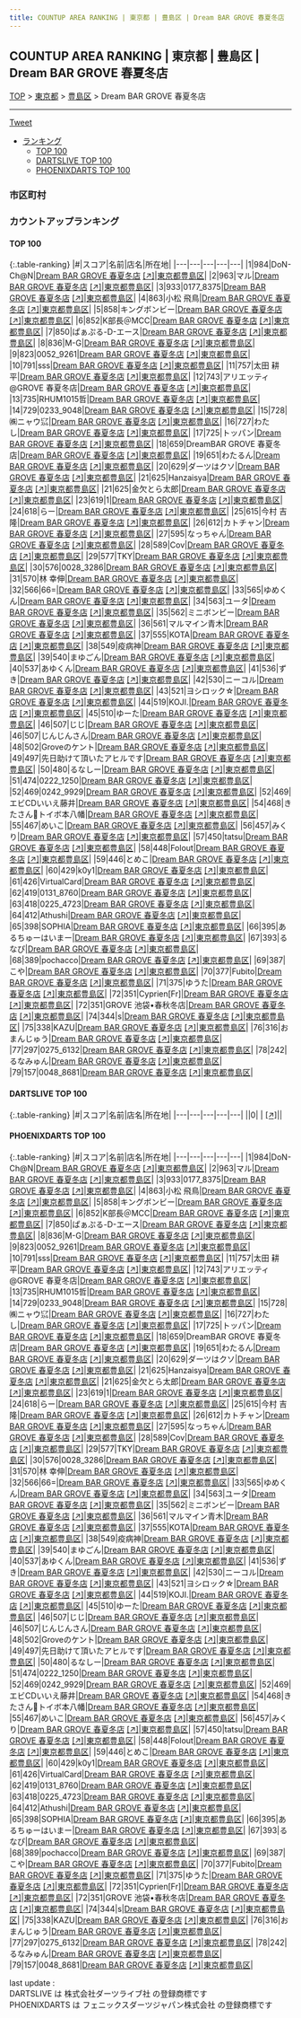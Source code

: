 ```yaml
---
title: COUNTUP AREA RANKING | 東京都 | 豊島区 | Dream BAR GROVE 春夏冬店
---
```

## COUNTUP AREA RANKING | 東京都 | 豊島区 | Dream BAR GROVE 春夏冬店

[TOP](/darts/rank/) > [東京都](/darts/rank/東京都/) > [豊島区](/darts/rank/東京都/豊島区/) > Dream BAR GROVE 春夏冬店

___

<a href="https://twitter.com/share?ref_src=twsrc%5Etfw" data-text="COUNTUP AREA RANKING | 東京都豊島区Dream BAR GROVE 春夏冬店" class="twitter-share-button" data-hashtags="DARTSLIVE,PHOENIXDARTS,darts,ダーツ" data-show-count="false">Tweet</a>

* [ランキング](#カウントアップランキング)
    * [TOP 100](#top-100)
    * [DARTSLIVE TOP 100](#dartslive-top-100)
    * [PHOENIXDARTS TOP 100](#phoenixdarts-top-100)

### 市区町村

<ul>

</ul>

### カウントアップランキング

#### TOP 100



{:.table-ranking}
|#|スコア|名前|店名|所在地|
|---|---|---|---|---|
|1|984|<span class="rank-name-pd">DoN-Ch@N</span>|<a href="/darts/rank/shops/89998.html">Dream BAR GROVE 春夏冬店</a> <a href="https://vs.phoenixdarts.com/jp/shop/shopDetailInfo/s_89998?s_seq=89998">[↗]</a>|<a href="/darts/rank/東京都/豊島区">東京都豊島区</a>|
|2|963|<span class="rank-name-pd">マル</span>|<a href="/darts/rank/shops/89998.html">Dream BAR GROVE 春夏冬店</a> <a href="https://vs.phoenixdarts.com/jp/shop/shopDetailInfo/s_89998?s_seq=89998">[↗]</a>|<a href="/darts/rank/東京都/豊島区">東京都豊島区</a>|
|3|933|<span class="rank-name-pd">0177_8375</span>|<a href="/darts/rank/shops/89998.html">Dream BAR GROVE 春夏冬店</a> <a href="https://vs.phoenixdarts.com/jp/shop/shopDetailInfo/s_89998?s_seq=89998">[↗]</a>|<a href="/darts/rank/東京都/豊島区">東京都豊島区</a>|
|4|863|<span class="rank-name-pd">小松 飛鳥</span>|<a href="/darts/rank/shops/89998.html">Dream BAR GROVE 春夏冬店</a> <a href="https://vs.phoenixdarts.com/jp/shop/shopDetailInfo/s_89998?s_seq=89998">[↗]</a>|<a href="/darts/rank/東京都/豊島区">東京都豊島区</a>|
|5|858|<span class="rank-name-pd">キングボンビー</span>|<a href="/darts/rank/shops/89998.html">Dream BAR GROVE 春夏冬店</a> <a href="https://vs.phoenixdarts.com/jp/shop/shopDetailInfo/s_89998?s_seq=89998">[↗]</a>|<a href="/darts/rank/東京都/豊島区">東京都豊島区</a>|
|6|852|<span class="rank-name-pd">K部長＠MCC</span>|<a href="/darts/rank/shops/89998.html">Dream BAR GROVE 春夏冬店</a> <a href="https://vs.phoenixdarts.com/jp/shop/shopDetailInfo/s_89998?s_seq=89998">[↗]</a>|<a href="/darts/rank/東京都/豊島区">東京都豊島区</a>|
|7|850|<span class="rank-name-pd">ぱぁぷる-D-エース</span>|<a href="/darts/rank/shops/89998.html">Dream BAR GROVE 春夏冬店</a> <a href="https://vs.phoenixdarts.com/jp/shop/shopDetailInfo/s_89998?s_seq=89998">[↗]</a>|<a href="/darts/rank/東京都/豊島区">東京都豊島区</a>|
|8|836|<span class="rank-name-pd">M-G</span>|<a href="/darts/rank/shops/89998.html">Dream BAR GROVE 春夏冬店</a> <a href="https://vs.phoenixdarts.com/jp/shop/shopDetailInfo/s_89998?s_seq=89998">[↗]</a>|<a href="/darts/rank/東京都/豊島区">東京都豊島区</a>|
|9|823|<span class="rank-name-pd">0052_9261</span>|<a href="/darts/rank/shops/89998.html">Dream BAR GROVE 春夏冬店</a> <a href="https://vs.phoenixdarts.com/jp/shop/shopDetailInfo/s_89998?s_seq=89998">[↗]</a>|<a href="/darts/rank/東京都/豊島区">東京都豊島区</a>|
|10|791|<span class="rank-name-pd">sss</span>|<a href="/darts/rank/shops/89998.html">Dream BAR GROVE 春夏冬店</a> <a href="https://vs.phoenixdarts.com/jp/shop/shopDetailInfo/s_89998?s_seq=89998">[↗]</a>|<a href="/darts/rank/東京都/豊島区">東京都豊島区</a>|
|11|757|<span class="rank-name-pd"><span class="pro-icon-pd"></span>太田 耕平</span>|<a href="/darts/rank/shops/89998.html">Dream BAR GROVE 春夏冬店</a> <a href="https://vs.phoenixdarts.com/jp/shop/shopDetailInfo/s_89998?s_seq=89998">[↗]</a>|<a href="/darts/rank/東京都/豊島区">東京都豊島区</a>|
|12|743|<span class="rank-name-pd">アリエッティ@GROVE 春夏冬店</span>|<a href="/darts/rank/shops/89998.html">Dream BAR GROVE 春夏冬店</a> <a href="https://vs.phoenixdarts.com/jp/shop/shopDetailInfo/s_89998?s_seq=89998">[↗]</a>|<a href="/darts/rank/東京都/豊島区">東京都豊島区</a>|
|13|735|<span class="rank-name-pd">RHUM1015哲</span>|<a href="/darts/rank/shops/89998.html">Dream BAR GROVE 春夏冬店</a> <a href="https://vs.phoenixdarts.com/jp/shop/shopDetailInfo/s_89998?s_seq=89998">[↗]</a>|<a href="/darts/rank/東京都/豊島区">東京都豊島区</a>|
|14|729|<span class="rank-name-pd">0233_9048</span>|<a href="/darts/rank/shops/89998.html">Dream BAR GROVE 春夏冬店</a> <a href="https://vs.phoenixdarts.com/jp/shop/shopDetailInfo/s_89998?s_seq=89998">[↗]</a>|<a href="/darts/rank/東京都/豊島区">東京都豊島区</a>|
|15|728|<span class="rank-name-pd">㈱ニャウ㌮</span>|<a href="/darts/rank/shops/89998.html">Dream BAR GROVE 春夏冬店</a> <a href="https://vs.phoenixdarts.com/jp/shop/shopDetailInfo/s_89998?s_seq=89998">[↗]</a>|<a href="/darts/rank/東京都/豊島区">東京都豊島区</a>|
|16|727|<span class="rank-name-pd">わたし</span>|<a href="/darts/rank/shops/89998.html">Dream BAR GROVE 春夏冬店</a> <a href="https://vs.phoenixdarts.com/jp/shop/shopDetailInfo/s_89998?s_seq=89998">[↗]</a>|<a href="/darts/rank/東京都/豊島区">東京都豊島区</a>|
|17|725|<span class="rank-name-pd">トッパン</span>|<a href="/darts/rank/shops/89998.html">Dream BAR GROVE 春夏冬店</a> <a href="https://vs.phoenixdarts.com/jp/shop/shopDetailInfo/s_89998?s_seq=89998">[↗]</a>|<a href="/darts/rank/東京都/豊島区">東京都豊島区</a>|
|18|659|<span class="rank-name-pd">DreamBAR GROVE 春夏冬店</span>|<a href="/darts/rank/shops/89998.html">Dream BAR GROVE 春夏冬店</a> <a href="https://vs.phoenixdarts.com/jp/shop/shopDetailInfo/s_89998?s_seq=89998">[↗]</a>|<a href="/darts/rank/東京都/豊島区">東京都豊島区</a>|
|19|651|<span class="rank-name-pd">わたるん</span>|<a href="/darts/rank/shops/89998.html">Dream BAR GROVE 春夏冬店</a> <a href="https://vs.phoenixdarts.com/jp/shop/shopDetailInfo/s_89998?s_seq=89998">[↗]</a>|<a href="/darts/rank/東京都/豊島区">東京都豊島区</a>|
|20|629|<span class="rank-name-pd">ダーツはクソ</span>|<a href="/darts/rank/shops/89998.html">Dream BAR GROVE 春夏冬店</a> <a href="https://vs.phoenixdarts.com/jp/shop/shopDetailInfo/s_89998?s_seq=89998">[↗]</a>|<a href="/darts/rank/東京都/豊島区">東京都豊島区</a>|
|21|625|<span class="rank-name-pd">Hanzaisya</span>|<a href="/darts/rank/shops/89998.html">Dream BAR GROVE 春夏冬店</a> <a href="https://vs.phoenixdarts.com/jp/shop/shopDetailInfo/s_89998?s_seq=89998">[↗]</a>|<a href="/darts/rank/東京都/豊島区">東京都豊島区</a>|
|21|625|<span class="rank-name-pd">金欠とら太郎</span>|<a href="/darts/rank/shops/89998.html">Dream BAR GROVE 春夏冬店</a> <a href="https://vs.phoenixdarts.com/jp/shop/shopDetailInfo/s_89998?s_seq=89998">[↗]</a>|<a href="/darts/rank/東京都/豊島区">東京都豊島区</a>|
|23|619|<span class="rank-name-pd">1</span>|<a href="/darts/rank/shops/89998.html">Dream BAR GROVE 春夏冬店</a> <a href="https://vs.phoenixdarts.com/jp/shop/shopDetailInfo/s_89998?s_seq=89998">[↗]</a>|<a href="/darts/rank/東京都/豊島区">東京都豊島区</a>|
|24|618|<span class="rank-name-pd">らー</span>|<a href="/darts/rank/shops/89998.html">Dream BAR GROVE 春夏冬店</a> <a href="https://vs.phoenixdarts.com/jp/shop/shopDetailInfo/s_89998?s_seq=89998">[↗]</a>|<a href="/darts/rank/東京都/豊島区">東京都豊島区</a>|
|25|615|<span class="rank-name-pd"><span class="pro-icon-pd"></span>今村 吉隆</span>|<a href="/darts/rank/shops/89998.html">Dream BAR GROVE 春夏冬店</a> <a href="https://vs.phoenixdarts.com/jp/shop/shopDetailInfo/s_89998?s_seq=89998">[↗]</a>|<a href="/darts/rank/東京都/豊島区">東京都豊島区</a>|
|26|612|<span class="rank-name-pd">カトチャン</span>|<a href="/darts/rank/shops/89998.html">Dream BAR GROVE 春夏冬店</a> <a href="https://vs.phoenixdarts.com/jp/shop/shopDetailInfo/s_89998?s_seq=89998">[↗]</a>|<a href="/darts/rank/東京都/豊島区">東京都豊島区</a>|
|27|595|<span class="rank-name-pd">なっちゃん</span>|<a href="/darts/rank/shops/89998.html">Dream BAR GROVE 春夏冬店</a> <a href="https://vs.phoenixdarts.com/jp/shop/shopDetailInfo/s_89998?s_seq=89998">[↗]</a>|<a href="/darts/rank/東京都/豊島区">東京都豊島区</a>|
|28|589|<span class="rank-name-pd">Cov</span>|<a href="/darts/rank/shops/89998.html">Dream BAR GROVE 春夏冬店</a> <a href="https://vs.phoenixdarts.com/jp/shop/shopDetailInfo/s_89998?s_seq=89998">[↗]</a>|<a href="/darts/rank/東京都/豊島区">東京都豊島区</a>|
|29|577|<span class="rank-name-pd">TKY</span>|<a href="/darts/rank/shops/89998.html">Dream BAR GROVE 春夏冬店</a> <a href="https://vs.phoenixdarts.com/jp/shop/shopDetailInfo/s_89998?s_seq=89998">[↗]</a>|<a href="/darts/rank/東京都/豊島区">東京都豊島区</a>|
|30|576|<span class="rank-name-pd">0028_3286</span>|<a href="/darts/rank/shops/89998.html">Dream BAR GROVE 春夏冬店</a> <a href="https://vs.phoenixdarts.com/jp/shop/shopDetailInfo/s_89998?s_seq=89998">[↗]</a>|<a href="/darts/rank/東京都/豊島区">東京都豊島区</a>|
|31|570|<span class="rank-name-pd"><span class="pro-icon-pd"></span>林 幸伸</span>|<a href="/darts/rank/shops/89998.html">Dream BAR GROVE 春夏冬店</a> <a href="https://vs.phoenixdarts.com/jp/shop/shopDetailInfo/s_89998?s_seq=89998">[↗]</a>|<a href="/darts/rank/東京都/豊島区">東京都豊島区</a>|
|32|566|<span class="rank-name-pd">66=</span>|<a href="/darts/rank/shops/89998.html">Dream BAR GROVE 春夏冬店</a> <a href="https://vs.phoenixdarts.com/jp/shop/shopDetailInfo/s_89998?s_seq=89998">[↗]</a>|<a href="/darts/rank/東京都/豊島区">東京都豊島区</a>|
|33|565|<span class="rank-name-pd">ゆめくん</span>|<a href="/darts/rank/shops/89998.html">Dream BAR GROVE 春夏冬店</a> <a href="https://vs.phoenixdarts.com/jp/shop/shopDetailInfo/s_89998?s_seq=89998">[↗]</a>|<a href="/darts/rank/東京都/豊島区">東京都豊島区</a>|
|34|563|<span class="rank-name-pd">ユータ</span>|<a href="/darts/rank/shops/89998.html">Dream BAR GROVE 春夏冬店</a> <a href="https://vs.phoenixdarts.com/jp/shop/shopDetailInfo/s_89998?s_seq=89998">[↗]</a>|<a href="/darts/rank/東京都/豊島区">東京都豊島区</a>|
|35|562|<span class="rank-name-pd">ミニボンビー</span>|<a href="/darts/rank/shops/89998.html">Dream BAR GROVE 春夏冬店</a> <a href="https://vs.phoenixdarts.com/jp/shop/shopDetailInfo/s_89998?s_seq=89998">[↗]</a>|<a href="/darts/rank/東京都/豊島区">東京都豊島区</a>|
|36|561|<span class="rank-name-pd">マルマイン青木</span>|<a href="/darts/rank/shops/89998.html">Dream BAR GROVE 春夏冬店</a> <a href="https://vs.phoenixdarts.com/jp/shop/shopDetailInfo/s_89998?s_seq=89998">[↗]</a>|<a href="/darts/rank/東京都/豊島区">東京都豊島区</a>|
|37|555|<span class="rank-name-pd">KOTA</span>|<a href="/darts/rank/shops/89998.html">Dream BAR GROVE 春夏冬店</a> <a href="https://vs.phoenixdarts.com/jp/shop/shopDetailInfo/s_89998?s_seq=89998">[↗]</a>|<a href="/darts/rank/東京都/豊島区">東京都豊島区</a>|
|38|549|<span class="rank-name-pd">疫病神</span>|<a href="/darts/rank/shops/89998.html">Dream BAR GROVE 春夏冬店</a> <a href="https://vs.phoenixdarts.com/jp/shop/shopDetailInfo/s_89998?s_seq=89998">[↗]</a>|<a href="/darts/rank/東京都/豊島区">東京都豊島区</a>|
|39|540|<span class="rank-name-pd">まゆごん</span>|<a href="/darts/rank/shops/89998.html">Dream BAR GROVE 春夏冬店</a> <a href="https://vs.phoenixdarts.com/jp/shop/shopDetailInfo/s_89998?s_seq=89998">[↗]</a>|<a href="/darts/rank/東京都/豊島区">東京都豊島区</a>|
|40|537|<span class="rank-name-pd">あゆくん</span>|<a href="/darts/rank/shops/89998.html">Dream BAR GROVE 春夏冬店</a> <a href="https://vs.phoenixdarts.com/jp/shop/shopDetailInfo/s_89998?s_seq=89998">[↗]</a>|<a href="/darts/rank/東京都/豊島区">東京都豊島区</a>|
|41|536|<span class="rank-name-pd">ずき</span>|<a href="/darts/rank/shops/89998.html">Dream BAR GROVE 春夏冬店</a> <a href="https://vs.phoenixdarts.com/jp/shop/shopDetailInfo/s_89998?s_seq=89998">[↗]</a>|<a href="/darts/rank/東京都/豊島区">東京都豊島区</a>|
|42|530|<span class="rank-name-pd">ニーコル</span>|<a href="/darts/rank/shops/89998.html">Dream BAR GROVE 春夏冬店</a> <a href="https://vs.phoenixdarts.com/jp/shop/shopDetailInfo/s_89998?s_seq=89998">[↗]</a>|<a href="/darts/rank/東京都/豊島区">東京都豊島区</a>|
|43|521|<span class="rank-name-pd">ヨシロック☆</span>|<a href="/darts/rank/shops/89998.html">Dream BAR GROVE 春夏冬店</a> <a href="https://vs.phoenixdarts.com/jp/shop/shopDetailInfo/s_89998?s_seq=89998">[↗]</a>|<a href="/darts/rank/東京都/豊島区">東京都豊島区</a>|
|44|519|<span class="rank-name-pd">KOJI.</span>|<a href="/darts/rank/shops/89998.html">Dream BAR GROVE 春夏冬店</a> <a href="https://vs.phoenixdarts.com/jp/shop/shopDetailInfo/s_89998?s_seq=89998">[↗]</a>|<a href="/darts/rank/東京都/豊島区">東京都豊島区</a>|
|45|510|<span class="rank-name-pd">ゆーた</span>|<a href="/darts/rank/shops/89998.html">Dream BAR GROVE 春夏冬店</a> <a href="https://vs.phoenixdarts.com/jp/shop/shopDetailInfo/s_89998?s_seq=89998">[↗]</a>|<a href="/darts/rank/東京都/豊島区">東京都豊島区</a>|
|46|507|<span class="rank-name-pd">じじ</span>|<a href="/darts/rank/shops/89998.html">Dream BAR GROVE 春夏冬店</a> <a href="https://vs.phoenixdarts.com/jp/shop/shopDetailInfo/s_89998?s_seq=89998">[↗]</a>|<a href="/darts/rank/東京都/豊島区">東京都豊島区</a>|
|46|507|<span class="rank-name-pd">じんじんさん</span>|<a href="/darts/rank/shops/89998.html">Dream BAR GROVE 春夏冬店</a> <a href="https://vs.phoenixdarts.com/jp/shop/shopDetailInfo/s_89998?s_seq=89998">[↗]</a>|<a href="/darts/rank/東京都/豊島区">東京都豊島区</a>|
|48|502|<span class="rank-name-pd">Groveのケント</span>|<a href="/darts/rank/shops/89998.html">Dream BAR GROVE 春夏冬店</a> <a href="https://vs.phoenixdarts.com/jp/shop/shopDetailInfo/s_89998?s_seq=89998">[↗]</a>|<a href="/darts/rank/東京都/豊島区">東京都豊島区</a>|
|49|497|<span class="rank-name-pd">先日助けて頂いたアヒルです</span>|<a href="/darts/rank/shops/89998.html">Dream BAR GROVE 春夏冬店</a> <a href="https://vs.phoenixdarts.com/jp/shop/shopDetailInfo/s_89998?s_seq=89998">[↗]</a>|<a href="/darts/rank/東京都/豊島区">東京都豊島区</a>|
|50|480|<span class="rank-name-pd">るなしー</span>|<a href="/darts/rank/shops/89998.html">Dream BAR GROVE 春夏冬店</a> <a href="https://vs.phoenixdarts.com/jp/shop/shopDetailInfo/s_89998?s_seq=89998">[↗]</a>|<a href="/darts/rank/東京都/豊島区">東京都豊島区</a>|
|51|474|<span class="rank-name-pd">0222_1250</span>|<a href="/darts/rank/shops/89998.html">Dream BAR GROVE 春夏冬店</a> <a href="https://vs.phoenixdarts.com/jp/shop/shopDetailInfo/s_89998?s_seq=89998">[↗]</a>|<a href="/darts/rank/東京都/豊島区">東京都豊島区</a>|
|52|469|<span class="rank-name-pd">0242_9929</span>|<a href="/darts/rank/shops/89998.html">Dream BAR GROVE 春夏冬店</a> <a href="https://vs.phoenixdarts.com/jp/shop/shopDetailInfo/s_89998?s_seq=89998">[↗]</a>|<a href="/darts/rank/東京都/豊島区">東京都豊島区</a>|
|52|469|<span class="rank-name-pd">エビCDいいえ藤井</span>|<a href="/darts/rank/shops/89998.html">Dream BAR GROVE 春夏冬店</a> <a href="https://vs.phoenixdarts.com/jp/shop/shopDetailInfo/s_89998?s_seq=89998">[↗]</a>|<a href="/darts/rank/東京都/豊島区">東京都豊島区</a>|
|54|468|<span class="rank-name-pd">きたさん🎯トイボ本八幡</span>|<a href="/darts/rank/shops/89998.html">Dream BAR GROVE 春夏冬店</a> <a href="https://vs.phoenixdarts.com/jp/shop/shopDetailInfo/s_89998?s_seq=89998">[↗]</a>|<a href="/darts/rank/東京都/豊島区">東京都豊島区</a>|
|55|467|<span class="rank-name-pd">めいこ</span>|<a href="/darts/rank/shops/89998.html">Dream BAR GROVE 春夏冬店</a> <a href="https://vs.phoenixdarts.com/jp/shop/shopDetailInfo/s_89998?s_seq=89998">[↗]</a>|<a href="/darts/rank/東京都/豊島区">東京都豊島区</a>|
|56|457|<span class="rank-name-pd">みくり</span>|<a href="/darts/rank/shops/89998.html">Dream BAR GROVE 春夏冬店</a> <a href="https://vs.phoenixdarts.com/jp/shop/shopDetailInfo/s_89998?s_seq=89998">[↗]</a>|<a href="/darts/rank/東京都/豊島区">東京都豊島区</a>|
|57|450|<span class="rank-name-pd">tatsu</span>|<a href="/darts/rank/shops/89998.html">Dream BAR GROVE 春夏冬店</a> <a href="https://vs.phoenixdarts.com/jp/shop/shopDetailInfo/s_89998?s_seq=89998">[↗]</a>|<a href="/darts/rank/東京都/豊島区">東京都豊島区</a>|
|58|448|<span class="rank-name-pd">Folout</span>|<a href="/darts/rank/shops/89998.html">Dream BAR GROVE 春夏冬店</a> <a href="https://vs.phoenixdarts.com/jp/shop/shopDetailInfo/s_89998?s_seq=89998">[↗]</a>|<a href="/darts/rank/東京都/豊島区">東京都豊島区</a>|
|59|446|<span class="rank-name-pd">とめこ</span>|<a href="/darts/rank/shops/89998.html">Dream BAR GROVE 春夏冬店</a> <a href="https://vs.phoenixdarts.com/jp/shop/shopDetailInfo/s_89998?s_seq=89998">[↗]</a>|<a href="/darts/rank/東京都/豊島区">東京都豊島区</a>|
|60|429|<span class="rank-name-pd">k0y1</span>|<a href="/darts/rank/shops/89998.html">Dream BAR GROVE 春夏冬店</a> <a href="https://vs.phoenixdarts.com/jp/shop/shopDetailInfo/s_89998?s_seq=89998">[↗]</a>|<a href="/darts/rank/東京都/豊島区">東京都豊島区</a>|
|61|426|<span class="rank-name-pd">VirtualCard</span>|<a href="/darts/rank/shops/89998.html">Dream BAR GROVE 春夏冬店</a> <a href="https://vs.phoenixdarts.com/jp/shop/shopDetailInfo/s_89998?s_seq=89998">[↗]</a>|<a href="/darts/rank/東京都/豊島区">東京都豊島区</a>|
|62|419|<span class="rank-name-pd">0131_8760</span>|<a href="/darts/rank/shops/89998.html">Dream BAR GROVE 春夏冬店</a> <a href="https://vs.phoenixdarts.com/jp/shop/shopDetailInfo/s_89998?s_seq=89998">[↗]</a>|<a href="/darts/rank/東京都/豊島区">東京都豊島区</a>|
|63|418|<span class="rank-name-pd">0225_4723</span>|<a href="/darts/rank/shops/89998.html">Dream BAR GROVE 春夏冬店</a> <a href="https://vs.phoenixdarts.com/jp/shop/shopDetailInfo/s_89998?s_seq=89998">[↗]</a>|<a href="/darts/rank/東京都/豊島区">東京都豊島区</a>|
|64|412|<span class="rank-name-pd">Athushi</span>|<a href="/darts/rank/shops/89998.html">Dream BAR GROVE 春夏冬店</a> <a href="https://vs.phoenixdarts.com/jp/shop/shopDetailInfo/s_89998?s_seq=89998">[↗]</a>|<a href="/darts/rank/東京都/豊島区">東京都豊島区</a>|
|65|398|<span class="rank-name-pd">SOPHIA</span>|<a href="/darts/rank/shops/89998.html">Dream BAR GROVE 春夏冬店</a> <a href="https://vs.phoenixdarts.com/jp/shop/shopDetailInfo/s_89998?s_seq=89998">[↗]</a>|<a href="/darts/rank/東京都/豊島区">東京都豊島区</a>|
|66|395|<span class="rank-name-pd">あるちゅーはいまー</span>|<a href="/darts/rank/shops/89998.html">Dream BAR GROVE 春夏冬店</a> <a href="https://vs.phoenixdarts.com/jp/shop/shopDetailInfo/s_89998?s_seq=89998">[↗]</a>|<a href="/darts/rank/東京都/豊島区">東京都豊島区</a>|
|67|393|<span class="rank-name-pd">るなぴ</span>|<a href="/darts/rank/shops/89998.html">Dream BAR GROVE 春夏冬店</a> <a href="https://vs.phoenixdarts.com/jp/shop/shopDetailInfo/s_89998?s_seq=89998">[↗]</a>|<a href="/darts/rank/東京都/豊島区">東京都豊島区</a>|
|68|389|<span class="rank-name-pd">pochacco</span>|<a href="/darts/rank/shops/89998.html">Dream BAR GROVE 春夏冬店</a> <a href="https://vs.phoenixdarts.com/jp/shop/shopDetailInfo/s_89998?s_seq=89998">[↗]</a>|<a href="/darts/rank/東京都/豊島区">東京都豊島区</a>|
|69|387|<span class="rank-name-pd">こや</span>|<a href="/darts/rank/shops/89998.html">Dream BAR GROVE 春夏冬店</a> <a href="https://vs.phoenixdarts.com/jp/shop/shopDetailInfo/s_89998?s_seq=89998">[↗]</a>|<a href="/darts/rank/東京都/豊島区">東京都豊島区</a>|
|70|377|<span class="rank-name-pd">Fubito</span>|<a href="/darts/rank/shops/89998.html">Dream BAR GROVE 春夏冬店</a> <a href="https://vs.phoenixdarts.com/jp/shop/shopDetailInfo/s_89998?s_seq=89998">[↗]</a>|<a href="/darts/rank/東京都/豊島区">東京都豊島区</a>|
|71|375|<span class="rank-name-pd">ゆうた</span>|<a href="/darts/rank/shops/89998.html">Dream BAR GROVE 春夏冬店</a> <a href="https://vs.phoenixdarts.com/jp/shop/shopDetailInfo/s_89998?s_seq=89998">[↗]</a>|<a href="/darts/rank/東京都/豊島区">東京都豊島区</a>|
|72|351|<span class="rank-name-pd">Cyprien[Fr]</span>|<a href="/darts/rank/shops/89998.html">Dream BAR GROVE 春夏冬店</a> <a href="https://vs.phoenixdarts.com/jp/shop/shopDetailInfo/s_89998?s_seq=89998">[↗]</a>|<a href="/darts/rank/東京都/豊島区">東京都豊島区</a>|
|72|351|<span class="rank-name-pd">GROVE 池袋•春秋冬店</span>|<a href="/darts/rank/shops/89998.html">Dream BAR GROVE 春夏冬店</a> <a href="https://vs.phoenixdarts.com/jp/shop/shopDetailInfo/s_89998?s_seq=89998">[↗]</a>|<a href="/darts/rank/東京都/豊島区">東京都豊島区</a>|
|74|344|<span class="rank-name-pd">s</span>|<a href="/darts/rank/shops/89998.html">Dream BAR GROVE 春夏冬店</a> <a href="https://vs.phoenixdarts.com/jp/shop/shopDetailInfo/s_89998?s_seq=89998">[↗]</a>|<a href="/darts/rank/東京都/豊島区">東京都豊島区</a>|
|75|338|<span class="rank-name-pd">KAZU</span>|<a href="/darts/rank/shops/89998.html">Dream BAR GROVE 春夏冬店</a> <a href="https://vs.phoenixdarts.com/jp/shop/shopDetailInfo/s_89998?s_seq=89998">[↗]</a>|<a href="/darts/rank/東京都/豊島区">東京都豊島区</a>|
|76|316|<span class="rank-name-pd">おまんじゅう</span>|<a href="/darts/rank/shops/89998.html">Dream BAR GROVE 春夏冬店</a> <a href="https://vs.phoenixdarts.com/jp/shop/shopDetailInfo/s_89998?s_seq=89998">[↗]</a>|<a href="/darts/rank/東京都/豊島区">東京都豊島区</a>|
|77|297|<span class="rank-name-pd">0275_6132</span>|<a href="/darts/rank/shops/89998.html">Dream BAR GROVE 春夏冬店</a> <a href="https://vs.phoenixdarts.com/jp/shop/shopDetailInfo/s_89998?s_seq=89998">[↗]</a>|<a href="/darts/rank/東京都/豊島区">東京都豊島区</a>|
|78|242|<span class="rank-name-pd">るなみゅん</span>|<a href="/darts/rank/shops/89998.html">Dream BAR GROVE 春夏冬店</a> <a href="https://vs.phoenixdarts.com/jp/shop/shopDetailInfo/s_89998?s_seq=89998">[↗]</a>|<a href="/darts/rank/東京都/豊島区">東京都豊島区</a>|
|79|157|<span class="rank-name-pd">0048_8681</span>|<a href="/darts/rank/shops/89998.html">Dream BAR GROVE 春夏冬店</a> <a href="https://vs.phoenixdarts.com/jp/shop/shopDetailInfo/s_89998?s_seq=89998">[↗]</a>|<a href="/darts/rank/東京都/豊島区">東京都豊島区</a>|


#### DARTSLIVE TOP 100



{:.table-ranking}
|#|スコア|名前|店名|所在地|
|---|---|---|---|---|
||0|<span class="rank-name-dl"> </span>|<a href="/darts/rank/shops/.html"></a> <a href="">[↗]</a>|<a href="/darts/rank//"></a>|


#### PHOENIXDARTS TOP 100



{:.table-ranking}
|#|スコア|名前|店名|所在地|
|---|---|---|---|---|
|1|984|<span class="rank-name-pd">DoN-Ch@N</span>|<a href="/darts/rank/shops/89998.html">Dream BAR GROVE 春夏冬店</a> <a href="https://vs.phoenixdarts.com/jp/shop/shopDetailInfo/s_89998?s_seq=89998">[↗]</a>|<a href="/darts/rank/東京都/豊島区">東京都豊島区</a>|
|2|963|<span class="rank-name-pd">マル</span>|<a href="/darts/rank/shops/89998.html">Dream BAR GROVE 春夏冬店</a> <a href="https://vs.phoenixdarts.com/jp/shop/shopDetailInfo/s_89998?s_seq=89998">[↗]</a>|<a href="/darts/rank/東京都/豊島区">東京都豊島区</a>|
|3|933|<span class="rank-name-pd">0177_8375</span>|<a href="/darts/rank/shops/89998.html">Dream BAR GROVE 春夏冬店</a> <a href="https://vs.phoenixdarts.com/jp/shop/shopDetailInfo/s_89998?s_seq=89998">[↗]</a>|<a href="/darts/rank/東京都/豊島区">東京都豊島区</a>|
|4|863|<span class="rank-name-pd">小松 飛鳥</span>|<a href="/darts/rank/shops/89998.html">Dream BAR GROVE 春夏冬店</a> <a href="https://vs.phoenixdarts.com/jp/shop/shopDetailInfo/s_89998?s_seq=89998">[↗]</a>|<a href="/darts/rank/東京都/豊島区">東京都豊島区</a>|
|5|858|<span class="rank-name-pd">キングボンビー</span>|<a href="/darts/rank/shops/89998.html">Dream BAR GROVE 春夏冬店</a> <a href="https://vs.phoenixdarts.com/jp/shop/shopDetailInfo/s_89998?s_seq=89998">[↗]</a>|<a href="/darts/rank/東京都/豊島区">東京都豊島区</a>|
|6|852|<span class="rank-name-pd">K部長＠MCC</span>|<a href="/darts/rank/shops/89998.html">Dream BAR GROVE 春夏冬店</a> <a href="https://vs.phoenixdarts.com/jp/shop/shopDetailInfo/s_89998?s_seq=89998">[↗]</a>|<a href="/darts/rank/東京都/豊島区">東京都豊島区</a>|
|7|850|<span class="rank-name-pd">ぱぁぷる-D-エース</span>|<a href="/darts/rank/shops/89998.html">Dream BAR GROVE 春夏冬店</a> <a href="https://vs.phoenixdarts.com/jp/shop/shopDetailInfo/s_89998?s_seq=89998">[↗]</a>|<a href="/darts/rank/東京都/豊島区">東京都豊島区</a>|
|8|836|<span class="rank-name-pd">M-G</span>|<a href="/darts/rank/shops/89998.html">Dream BAR GROVE 春夏冬店</a> <a href="https://vs.phoenixdarts.com/jp/shop/shopDetailInfo/s_89998?s_seq=89998">[↗]</a>|<a href="/darts/rank/東京都/豊島区">東京都豊島区</a>|
|9|823|<span class="rank-name-pd">0052_9261</span>|<a href="/darts/rank/shops/89998.html">Dream BAR GROVE 春夏冬店</a> <a href="https://vs.phoenixdarts.com/jp/shop/shopDetailInfo/s_89998?s_seq=89998">[↗]</a>|<a href="/darts/rank/東京都/豊島区">東京都豊島区</a>|
|10|791|<span class="rank-name-pd">sss</span>|<a href="/darts/rank/shops/89998.html">Dream BAR GROVE 春夏冬店</a> <a href="https://vs.phoenixdarts.com/jp/shop/shopDetailInfo/s_89998?s_seq=89998">[↗]</a>|<a href="/darts/rank/東京都/豊島区">東京都豊島区</a>|
|11|757|<span class="rank-name-pd"><span class="pro-icon-pd"></span>太田 耕平</span>|<a href="/darts/rank/shops/89998.html">Dream BAR GROVE 春夏冬店</a> <a href="https://vs.phoenixdarts.com/jp/shop/shopDetailInfo/s_89998?s_seq=89998">[↗]</a>|<a href="/darts/rank/東京都/豊島区">東京都豊島区</a>|
|12|743|<span class="rank-name-pd">アリエッティ@GROVE 春夏冬店</span>|<a href="/darts/rank/shops/89998.html">Dream BAR GROVE 春夏冬店</a> <a href="https://vs.phoenixdarts.com/jp/shop/shopDetailInfo/s_89998?s_seq=89998">[↗]</a>|<a href="/darts/rank/東京都/豊島区">東京都豊島区</a>|
|13|735|<span class="rank-name-pd">RHUM1015哲</span>|<a href="/darts/rank/shops/89998.html">Dream BAR GROVE 春夏冬店</a> <a href="https://vs.phoenixdarts.com/jp/shop/shopDetailInfo/s_89998?s_seq=89998">[↗]</a>|<a href="/darts/rank/東京都/豊島区">東京都豊島区</a>|
|14|729|<span class="rank-name-pd">0233_9048</span>|<a href="/darts/rank/shops/89998.html">Dream BAR GROVE 春夏冬店</a> <a href="https://vs.phoenixdarts.com/jp/shop/shopDetailInfo/s_89998?s_seq=89998">[↗]</a>|<a href="/darts/rank/東京都/豊島区">東京都豊島区</a>|
|15|728|<span class="rank-name-pd">㈱ニャウ㌮</span>|<a href="/darts/rank/shops/89998.html">Dream BAR GROVE 春夏冬店</a> <a href="https://vs.phoenixdarts.com/jp/shop/shopDetailInfo/s_89998?s_seq=89998">[↗]</a>|<a href="/darts/rank/東京都/豊島区">東京都豊島区</a>|
|16|727|<span class="rank-name-pd">わたし</span>|<a href="/darts/rank/shops/89998.html">Dream BAR GROVE 春夏冬店</a> <a href="https://vs.phoenixdarts.com/jp/shop/shopDetailInfo/s_89998?s_seq=89998">[↗]</a>|<a href="/darts/rank/東京都/豊島区">東京都豊島区</a>|
|17|725|<span class="rank-name-pd">トッパン</span>|<a href="/darts/rank/shops/89998.html">Dream BAR GROVE 春夏冬店</a> <a href="https://vs.phoenixdarts.com/jp/shop/shopDetailInfo/s_89998?s_seq=89998">[↗]</a>|<a href="/darts/rank/東京都/豊島区">東京都豊島区</a>|
|18|659|<span class="rank-name-pd">DreamBAR GROVE 春夏冬店</span>|<a href="/darts/rank/shops/89998.html">Dream BAR GROVE 春夏冬店</a> <a href="https://vs.phoenixdarts.com/jp/shop/shopDetailInfo/s_89998?s_seq=89998">[↗]</a>|<a href="/darts/rank/東京都/豊島区">東京都豊島区</a>|
|19|651|<span class="rank-name-pd">わたるん</span>|<a href="/darts/rank/shops/89998.html">Dream BAR GROVE 春夏冬店</a> <a href="https://vs.phoenixdarts.com/jp/shop/shopDetailInfo/s_89998?s_seq=89998">[↗]</a>|<a href="/darts/rank/東京都/豊島区">東京都豊島区</a>|
|20|629|<span class="rank-name-pd">ダーツはクソ</span>|<a href="/darts/rank/shops/89998.html">Dream BAR GROVE 春夏冬店</a> <a href="https://vs.phoenixdarts.com/jp/shop/shopDetailInfo/s_89998?s_seq=89998">[↗]</a>|<a href="/darts/rank/東京都/豊島区">東京都豊島区</a>|
|21|625|<span class="rank-name-pd">Hanzaisya</span>|<a href="/darts/rank/shops/89998.html">Dream BAR GROVE 春夏冬店</a> <a href="https://vs.phoenixdarts.com/jp/shop/shopDetailInfo/s_89998?s_seq=89998">[↗]</a>|<a href="/darts/rank/東京都/豊島区">東京都豊島区</a>|
|21|625|<span class="rank-name-pd">金欠とら太郎</span>|<a href="/darts/rank/shops/89998.html">Dream BAR GROVE 春夏冬店</a> <a href="https://vs.phoenixdarts.com/jp/shop/shopDetailInfo/s_89998?s_seq=89998">[↗]</a>|<a href="/darts/rank/東京都/豊島区">東京都豊島区</a>|
|23|619|<span class="rank-name-pd">1</span>|<a href="/darts/rank/shops/89998.html">Dream BAR GROVE 春夏冬店</a> <a href="https://vs.phoenixdarts.com/jp/shop/shopDetailInfo/s_89998?s_seq=89998">[↗]</a>|<a href="/darts/rank/東京都/豊島区">東京都豊島区</a>|
|24|618|<span class="rank-name-pd">らー</span>|<a href="/darts/rank/shops/89998.html">Dream BAR GROVE 春夏冬店</a> <a href="https://vs.phoenixdarts.com/jp/shop/shopDetailInfo/s_89998?s_seq=89998">[↗]</a>|<a href="/darts/rank/東京都/豊島区">東京都豊島区</a>|
|25|615|<span class="rank-name-pd"><span class="pro-icon-pd"></span>今村 吉隆</span>|<a href="/darts/rank/shops/89998.html">Dream BAR GROVE 春夏冬店</a> <a href="https://vs.phoenixdarts.com/jp/shop/shopDetailInfo/s_89998?s_seq=89998">[↗]</a>|<a href="/darts/rank/東京都/豊島区">東京都豊島区</a>|
|26|612|<span class="rank-name-pd">カトチャン</span>|<a href="/darts/rank/shops/89998.html">Dream BAR GROVE 春夏冬店</a> <a href="https://vs.phoenixdarts.com/jp/shop/shopDetailInfo/s_89998?s_seq=89998">[↗]</a>|<a href="/darts/rank/東京都/豊島区">東京都豊島区</a>|
|27|595|<span class="rank-name-pd">なっちゃん</span>|<a href="/darts/rank/shops/89998.html">Dream BAR GROVE 春夏冬店</a> <a href="https://vs.phoenixdarts.com/jp/shop/shopDetailInfo/s_89998?s_seq=89998">[↗]</a>|<a href="/darts/rank/東京都/豊島区">東京都豊島区</a>|
|28|589|<span class="rank-name-pd">Cov</span>|<a href="/darts/rank/shops/89998.html">Dream BAR GROVE 春夏冬店</a> <a href="https://vs.phoenixdarts.com/jp/shop/shopDetailInfo/s_89998?s_seq=89998">[↗]</a>|<a href="/darts/rank/東京都/豊島区">東京都豊島区</a>|
|29|577|<span class="rank-name-pd">TKY</span>|<a href="/darts/rank/shops/89998.html">Dream BAR GROVE 春夏冬店</a> <a href="https://vs.phoenixdarts.com/jp/shop/shopDetailInfo/s_89998?s_seq=89998">[↗]</a>|<a href="/darts/rank/東京都/豊島区">東京都豊島区</a>|
|30|576|<span class="rank-name-pd">0028_3286</span>|<a href="/darts/rank/shops/89998.html">Dream BAR GROVE 春夏冬店</a> <a href="https://vs.phoenixdarts.com/jp/shop/shopDetailInfo/s_89998?s_seq=89998">[↗]</a>|<a href="/darts/rank/東京都/豊島区">東京都豊島区</a>|
|31|570|<span class="rank-name-pd"><span class="pro-icon-pd"></span>林 幸伸</span>|<a href="/darts/rank/shops/89998.html">Dream BAR GROVE 春夏冬店</a> <a href="https://vs.phoenixdarts.com/jp/shop/shopDetailInfo/s_89998?s_seq=89998">[↗]</a>|<a href="/darts/rank/東京都/豊島区">東京都豊島区</a>|
|32|566|<span class="rank-name-pd">66=</span>|<a href="/darts/rank/shops/89998.html">Dream BAR GROVE 春夏冬店</a> <a href="https://vs.phoenixdarts.com/jp/shop/shopDetailInfo/s_89998?s_seq=89998">[↗]</a>|<a href="/darts/rank/東京都/豊島区">東京都豊島区</a>|
|33|565|<span class="rank-name-pd">ゆめくん</span>|<a href="/darts/rank/shops/89998.html">Dream BAR GROVE 春夏冬店</a> <a href="https://vs.phoenixdarts.com/jp/shop/shopDetailInfo/s_89998?s_seq=89998">[↗]</a>|<a href="/darts/rank/東京都/豊島区">東京都豊島区</a>|
|34|563|<span class="rank-name-pd">ユータ</span>|<a href="/darts/rank/shops/89998.html">Dream BAR GROVE 春夏冬店</a> <a href="https://vs.phoenixdarts.com/jp/shop/shopDetailInfo/s_89998?s_seq=89998">[↗]</a>|<a href="/darts/rank/東京都/豊島区">東京都豊島区</a>|
|35|562|<span class="rank-name-pd">ミニボンビー</span>|<a href="/darts/rank/shops/89998.html">Dream BAR GROVE 春夏冬店</a> <a href="https://vs.phoenixdarts.com/jp/shop/shopDetailInfo/s_89998?s_seq=89998">[↗]</a>|<a href="/darts/rank/東京都/豊島区">東京都豊島区</a>|
|36|561|<span class="rank-name-pd">マルマイン青木</span>|<a href="/darts/rank/shops/89998.html">Dream BAR GROVE 春夏冬店</a> <a href="https://vs.phoenixdarts.com/jp/shop/shopDetailInfo/s_89998?s_seq=89998">[↗]</a>|<a href="/darts/rank/東京都/豊島区">東京都豊島区</a>|
|37|555|<span class="rank-name-pd">KOTA</span>|<a href="/darts/rank/shops/89998.html">Dream BAR GROVE 春夏冬店</a> <a href="https://vs.phoenixdarts.com/jp/shop/shopDetailInfo/s_89998?s_seq=89998">[↗]</a>|<a href="/darts/rank/東京都/豊島区">東京都豊島区</a>|
|38|549|<span class="rank-name-pd">疫病神</span>|<a href="/darts/rank/shops/89998.html">Dream BAR GROVE 春夏冬店</a> <a href="https://vs.phoenixdarts.com/jp/shop/shopDetailInfo/s_89998?s_seq=89998">[↗]</a>|<a href="/darts/rank/東京都/豊島区">東京都豊島区</a>|
|39|540|<span class="rank-name-pd">まゆごん</span>|<a href="/darts/rank/shops/89998.html">Dream BAR GROVE 春夏冬店</a> <a href="https://vs.phoenixdarts.com/jp/shop/shopDetailInfo/s_89998?s_seq=89998">[↗]</a>|<a href="/darts/rank/東京都/豊島区">東京都豊島区</a>|
|40|537|<span class="rank-name-pd">あゆくん</span>|<a href="/darts/rank/shops/89998.html">Dream BAR GROVE 春夏冬店</a> <a href="https://vs.phoenixdarts.com/jp/shop/shopDetailInfo/s_89998?s_seq=89998">[↗]</a>|<a href="/darts/rank/東京都/豊島区">東京都豊島区</a>|
|41|536|<span class="rank-name-pd">ずき</span>|<a href="/darts/rank/shops/89998.html">Dream BAR GROVE 春夏冬店</a> <a href="https://vs.phoenixdarts.com/jp/shop/shopDetailInfo/s_89998?s_seq=89998">[↗]</a>|<a href="/darts/rank/東京都/豊島区">東京都豊島区</a>|
|42|530|<span class="rank-name-pd">ニーコル</span>|<a href="/darts/rank/shops/89998.html">Dream BAR GROVE 春夏冬店</a> <a href="https://vs.phoenixdarts.com/jp/shop/shopDetailInfo/s_89998?s_seq=89998">[↗]</a>|<a href="/darts/rank/東京都/豊島区">東京都豊島区</a>|
|43|521|<span class="rank-name-pd">ヨシロック☆</span>|<a href="/darts/rank/shops/89998.html">Dream BAR GROVE 春夏冬店</a> <a href="https://vs.phoenixdarts.com/jp/shop/shopDetailInfo/s_89998?s_seq=89998">[↗]</a>|<a href="/darts/rank/東京都/豊島区">東京都豊島区</a>|
|44|519|<span class="rank-name-pd">KOJI.</span>|<a href="/darts/rank/shops/89998.html">Dream BAR GROVE 春夏冬店</a> <a href="https://vs.phoenixdarts.com/jp/shop/shopDetailInfo/s_89998?s_seq=89998">[↗]</a>|<a href="/darts/rank/東京都/豊島区">東京都豊島区</a>|
|45|510|<span class="rank-name-pd">ゆーた</span>|<a href="/darts/rank/shops/89998.html">Dream BAR GROVE 春夏冬店</a> <a href="https://vs.phoenixdarts.com/jp/shop/shopDetailInfo/s_89998?s_seq=89998">[↗]</a>|<a href="/darts/rank/東京都/豊島区">東京都豊島区</a>|
|46|507|<span class="rank-name-pd">じじ</span>|<a href="/darts/rank/shops/89998.html">Dream BAR GROVE 春夏冬店</a> <a href="https://vs.phoenixdarts.com/jp/shop/shopDetailInfo/s_89998?s_seq=89998">[↗]</a>|<a href="/darts/rank/東京都/豊島区">東京都豊島区</a>|
|46|507|<span class="rank-name-pd">じんじんさん</span>|<a href="/darts/rank/shops/89998.html">Dream BAR GROVE 春夏冬店</a> <a href="https://vs.phoenixdarts.com/jp/shop/shopDetailInfo/s_89998?s_seq=89998">[↗]</a>|<a href="/darts/rank/東京都/豊島区">東京都豊島区</a>|
|48|502|<span class="rank-name-pd">Groveのケント</span>|<a href="/darts/rank/shops/89998.html">Dream BAR GROVE 春夏冬店</a> <a href="https://vs.phoenixdarts.com/jp/shop/shopDetailInfo/s_89998?s_seq=89998">[↗]</a>|<a href="/darts/rank/東京都/豊島区">東京都豊島区</a>|
|49|497|<span class="rank-name-pd">先日助けて頂いたアヒルです</span>|<a href="/darts/rank/shops/89998.html">Dream BAR GROVE 春夏冬店</a> <a href="https://vs.phoenixdarts.com/jp/shop/shopDetailInfo/s_89998?s_seq=89998">[↗]</a>|<a href="/darts/rank/東京都/豊島区">東京都豊島区</a>|
|50|480|<span class="rank-name-pd">るなしー</span>|<a href="/darts/rank/shops/89998.html">Dream BAR GROVE 春夏冬店</a> <a href="https://vs.phoenixdarts.com/jp/shop/shopDetailInfo/s_89998?s_seq=89998">[↗]</a>|<a href="/darts/rank/東京都/豊島区">東京都豊島区</a>|
|51|474|<span class="rank-name-pd">0222_1250</span>|<a href="/darts/rank/shops/89998.html">Dream BAR GROVE 春夏冬店</a> <a href="https://vs.phoenixdarts.com/jp/shop/shopDetailInfo/s_89998?s_seq=89998">[↗]</a>|<a href="/darts/rank/東京都/豊島区">東京都豊島区</a>|
|52|469|<span class="rank-name-pd">0242_9929</span>|<a href="/darts/rank/shops/89998.html">Dream BAR GROVE 春夏冬店</a> <a href="https://vs.phoenixdarts.com/jp/shop/shopDetailInfo/s_89998?s_seq=89998">[↗]</a>|<a href="/darts/rank/東京都/豊島区">東京都豊島区</a>|
|52|469|<span class="rank-name-pd">エビCDいいえ藤井</span>|<a href="/darts/rank/shops/89998.html">Dream BAR GROVE 春夏冬店</a> <a href="https://vs.phoenixdarts.com/jp/shop/shopDetailInfo/s_89998?s_seq=89998">[↗]</a>|<a href="/darts/rank/東京都/豊島区">東京都豊島区</a>|
|54|468|<span class="rank-name-pd">きたさん🎯トイボ本八幡</span>|<a href="/darts/rank/shops/89998.html">Dream BAR GROVE 春夏冬店</a> <a href="https://vs.phoenixdarts.com/jp/shop/shopDetailInfo/s_89998?s_seq=89998">[↗]</a>|<a href="/darts/rank/東京都/豊島区">東京都豊島区</a>|
|55|467|<span class="rank-name-pd">めいこ</span>|<a href="/darts/rank/shops/89998.html">Dream BAR GROVE 春夏冬店</a> <a href="https://vs.phoenixdarts.com/jp/shop/shopDetailInfo/s_89998?s_seq=89998">[↗]</a>|<a href="/darts/rank/東京都/豊島区">東京都豊島区</a>|
|56|457|<span class="rank-name-pd">みくり</span>|<a href="/darts/rank/shops/89998.html">Dream BAR GROVE 春夏冬店</a> <a href="https://vs.phoenixdarts.com/jp/shop/shopDetailInfo/s_89998?s_seq=89998">[↗]</a>|<a href="/darts/rank/東京都/豊島区">東京都豊島区</a>|
|57|450|<span class="rank-name-pd">tatsu</span>|<a href="/darts/rank/shops/89998.html">Dream BAR GROVE 春夏冬店</a> <a href="https://vs.phoenixdarts.com/jp/shop/shopDetailInfo/s_89998?s_seq=89998">[↗]</a>|<a href="/darts/rank/東京都/豊島区">東京都豊島区</a>|
|58|448|<span class="rank-name-pd">Folout</span>|<a href="/darts/rank/shops/89998.html">Dream BAR GROVE 春夏冬店</a> <a href="https://vs.phoenixdarts.com/jp/shop/shopDetailInfo/s_89998?s_seq=89998">[↗]</a>|<a href="/darts/rank/東京都/豊島区">東京都豊島区</a>|
|59|446|<span class="rank-name-pd">とめこ</span>|<a href="/darts/rank/shops/89998.html">Dream BAR GROVE 春夏冬店</a> <a href="https://vs.phoenixdarts.com/jp/shop/shopDetailInfo/s_89998?s_seq=89998">[↗]</a>|<a href="/darts/rank/東京都/豊島区">東京都豊島区</a>|
|60|429|<span class="rank-name-pd">k0y1</span>|<a href="/darts/rank/shops/89998.html">Dream BAR GROVE 春夏冬店</a> <a href="https://vs.phoenixdarts.com/jp/shop/shopDetailInfo/s_89998?s_seq=89998">[↗]</a>|<a href="/darts/rank/東京都/豊島区">東京都豊島区</a>|
|61|426|<span class="rank-name-pd">VirtualCard</span>|<a href="/darts/rank/shops/89998.html">Dream BAR GROVE 春夏冬店</a> <a href="https://vs.phoenixdarts.com/jp/shop/shopDetailInfo/s_89998?s_seq=89998">[↗]</a>|<a href="/darts/rank/東京都/豊島区">東京都豊島区</a>|
|62|419|<span class="rank-name-pd">0131_8760</span>|<a href="/darts/rank/shops/89998.html">Dream BAR GROVE 春夏冬店</a> <a href="https://vs.phoenixdarts.com/jp/shop/shopDetailInfo/s_89998?s_seq=89998">[↗]</a>|<a href="/darts/rank/東京都/豊島区">東京都豊島区</a>|
|63|418|<span class="rank-name-pd">0225_4723</span>|<a href="/darts/rank/shops/89998.html">Dream BAR GROVE 春夏冬店</a> <a href="https://vs.phoenixdarts.com/jp/shop/shopDetailInfo/s_89998?s_seq=89998">[↗]</a>|<a href="/darts/rank/東京都/豊島区">東京都豊島区</a>|
|64|412|<span class="rank-name-pd">Athushi</span>|<a href="/darts/rank/shops/89998.html">Dream BAR GROVE 春夏冬店</a> <a href="https://vs.phoenixdarts.com/jp/shop/shopDetailInfo/s_89998?s_seq=89998">[↗]</a>|<a href="/darts/rank/東京都/豊島区">東京都豊島区</a>|
|65|398|<span class="rank-name-pd">SOPHIA</span>|<a href="/darts/rank/shops/89998.html">Dream BAR GROVE 春夏冬店</a> <a href="https://vs.phoenixdarts.com/jp/shop/shopDetailInfo/s_89998?s_seq=89998">[↗]</a>|<a href="/darts/rank/東京都/豊島区">東京都豊島区</a>|
|66|395|<span class="rank-name-pd">あるちゅーはいまー</span>|<a href="/darts/rank/shops/89998.html">Dream BAR GROVE 春夏冬店</a> <a href="https://vs.phoenixdarts.com/jp/shop/shopDetailInfo/s_89998?s_seq=89998">[↗]</a>|<a href="/darts/rank/東京都/豊島区">東京都豊島区</a>|
|67|393|<span class="rank-name-pd">るなぴ</span>|<a href="/darts/rank/shops/89998.html">Dream BAR GROVE 春夏冬店</a> <a href="https://vs.phoenixdarts.com/jp/shop/shopDetailInfo/s_89998?s_seq=89998">[↗]</a>|<a href="/darts/rank/東京都/豊島区">東京都豊島区</a>|
|68|389|<span class="rank-name-pd">pochacco</span>|<a href="/darts/rank/shops/89998.html">Dream BAR GROVE 春夏冬店</a> <a href="https://vs.phoenixdarts.com/jp/shop/shopDetailInfo/s_89998?s_seq=89998">[↗]</a>|<a href="/darts/rank/東京都/豊島区">東京都豊島区</a>|
|69|387|<span class="rank-name-pd">こや</span>|<a href="/darts/rank/shops/89998.html">Dream BAR GROVE 春夏冬店</a> <a href="https://vs.phoenixdarts.com/jp/shop/shopDetailInfo/s_89998?s_seq=89998">[↗]</a>|<a href="/darts/rank/東京都/豊島区">東京都豊島区</a>|
|70|377|<span class="rank-name-pd">Fubito</span>|<a href="/darts/rank/shops/89998.html">Dream BAR GROVE 春夏冬店</a> <a href="https://vs.phoenixdarts.com/jp/shop/shopDetailInfo/s_89998?s_seq=89998">[↗]</a>|<a href="/darts/rank/東京都/豊島区">東京都豊島区</a>|
|71|375|<span class="rank-name-pd">ゆうた</span>|<a href="/darts/rank/shops/89998.html">Dream BAR GROVE 春夏冬店</a> <a href="https://vs.phoenixdarts.com/jp/shop/shopDetailInfo/s_89998?s_seq=89998">[↗]</a>|<a href="/darts/rank/東京都/豊島区">東京都豊島区</a>|
|72|351|<span class="rank-name-pd">Cyprien[Fr]</span>|<a href="/darts/rank/shops/89998.html">Dream BAR GROVE 春夏冬店</a> <a href="https://vs.phoenixdarts.com/jp/shop/shopDetailInfo/s_89998?s_seq=89998">[↗]</a>|<a href="/darts/rank/東京都/豊島区">東京都豊島区</a>|
|72|351|<span class="rank-name-pd">GROVE 池袋•春秋冬店</span>|<a href="/darts/rank/shops/89998.html">Dream BAR GROVE 春夏冬店</a> <a href="https://vs.phoenixdarts.com/jp/shop/shopDetailInfo/s_89998?s_seq=89998">[↗]</a>|<a href="/darts/rank/東京都/豊島区">東京都豊島区</a>|
|74|344|<span class="rank-name-pd">s</span>|<a href="/darts/rank/shops/89998.html">Dream BAR GROVE 春夏冬店</a> <a href="https://vs.phoenixdarts.com/jp/shop/shopDetailInfo/s_89998?s_seq=89998">[↗]</a>|<a href="/darts/rank/東京都/豊島区">東京都豊島区</a>|
|75|338|<span class="rank-name-pd">KAZU</span>|<a href="/darts/rank/shops/89998.html">Dream BAR GROVE 春夏冬店</a> <a href="https://vs.phoenixdarts.com/jp/shop/shopDetailInfo/s_89998?s_seq=89998">[↗]</a>|<a href="/darts/rank/東京都/豊島区">東京都豊島区</a>|
|76|316|<span class="rank-name-pd">おまんじゅう</span>|<a href="/darts/rank/shops/89998.html">Dream BAR GROVE 春夏冬店</a> <a href="https://vs.phoenixdarts.com/jp/shop/shopDetailInfo/s_89998?s_seq=89998">[↗]</a>|<a href="/darts/rank/東京都/豊島区">東京都豊島区</a>|
|77|297|<span class="rank-name-pd">0275_6132</span>|<a href="/darts/rank/shops/89998.html">Dream BAR GROVE 春夏冬店</a> <a href="https://vs.phoenixdarts.com/jp/shop/shopDetailInfo/s_89998?s_seq=89998">[↗]</a>|<a href="/darts/rank/東京都/豊島区">東京都豊島区</a>|
|78|242|<span class="rank-name-pd">るなみゅん</span>|<a href="/darts/rank/shops/89998.html">Dream BAR GROVE 春夏冬店</a> <a href="https://vs.phoenixdarts.com/jp/shop/shopDetailInfo/s_89998?s_seq=89998">[↗]</a>|<a href="/darts/rank/東京都/豊島区">東京都豊島区</a>|
|79|157|<span class="rank-name-pd">0048_8681</span>|<a href="/darts/rank/shops/89998.html">Dream BAR GROVE 春夏冬店</a> <a href="https://vs.phoenixdarts.com/jp/shop/shopDetailInfo/s_89998?s_seq=89998">[↗]</a>|<a href="/darts/rank/東京都/豊島区">東京都豊島区</a>|


<div class="footer border-top border-gray-light mt-5 pt-3 text-right text-gray">
    last update : <span style="font-weight: italic" id="foot_last_modified"></span><br />
    DARTSLIVE は 株式会社ダーツライブ社 の登録商標です<br />
    PHOENIXDARTS は フェニックスダーツジャパン株式会社 の登録商標です<br />
</div>

<script src="https://cdnjs.cloudflare.com/ajax/libs/jquery.tablesorter/2.31.3/js/jquery.tablesorter.min.js" integrity="sha512-qzgd5cYSZcosqpzpn7zF2ZId8f/8CHmFKZ8j7mU4OUXTNRd5g+ZHBPsgKEwoqxCtdQvExE5LprwwPAgoicguNg==" crossorigin="anonymous" referrerpolicy="no-referrer"></script>
<link rel="stylesheet" href="https://cdnjs.cloudflare.com/ajax/libs/jquery.tablesorter/2.31.3/css/theme.default.min.css" integrity="sha512-wghhOJkjQX0Lh3NSWvNKeZ0ZpNn+SPVXX1Qyc9OCaogADktxrBiBdKGDoqVUOyhStvMBmJQ8ZdMHiR3wuEq8+w==" crossorigin="anonymous" referrerpolicy="no-referrer" />
<script>
$(function() {
    $(".table-ranking").tablesorter({sortList:[[0, 0]]});
    $("#foot_last_modified").text(formatDate(new Date(document.lastModified), 'yyyy-MM-dd HH:mm:ss'));
});
</script>

<script async src="https://platform.twitter.com/widgets.js" charset="utf-8"></script>